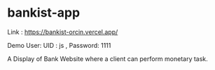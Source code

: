 # bankist-app
Link : https://bankist-orcin.vercel.app/

Demo User: UID : js , Password: 1111 

A Display of Bank Website where a client can perform monetary task.
